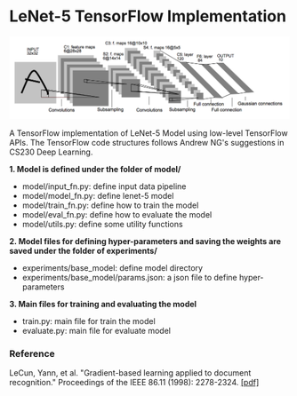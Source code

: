 # LeNet-5 TensorFlow Implementation
![LeNet-5 Architecture](lenet5.png)

A TensorFlow implementation of LeNet-5 Model using low-level TensorFlow APIs. The TensorFlow code structures follows 
Andrew NG's suggestions in CS230 Deep Learning.

**1. Model is defined under the folder of model/**
* model/input_fn.py: define input data pipeline
* model/model_fn.py: define lenet-5 model
* model/train_fn.py: define how to train the model
* model/eval_fn.py: define how to evaluate the model
* model/utils.py: define some utility functions

**2. Model files for defining hyper-parameters and saving the weights are saved under the folder of experiments/**
* experiments/base_model: define model directory
* experiments/base_model/params.json: a json file to define hyper-parameters

**3. Main files for training and evaluating the model**
* train.py: main file for train the model
* evaluate.py: main file for evaluate model

### Reference
LeCun, Yann, et al. "Gradient-based learning applied to document recognition." Proceedings of the IEEE 86.11 (1998): 2278-2324. [[pdf]](http://yann.lecun.com/exdb/publis/pdf/lecun-98.pdf)